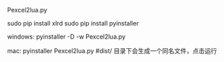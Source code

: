 Pexcel2lua.py  

sudo pip install xlrd
sudo pip install pyinstaller 

windows: pyinstaller -D -w Pexcel2lua.py  

mac: pyinstaller Pexcel2lua.py  #dist/ 目录下会生成一个同名文件，点击运行
